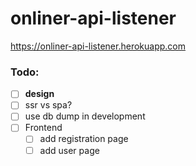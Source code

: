 # onliner-api-listener
https://onliner-api-listener.herokuapp.com

### Todo:
- [ ] **design**
- [ ] ssr vs spa?
- [ ] use db dump in development
- [ ] Frontend
  - [ ] add registration page
  - [ ] add user page

